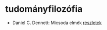 # tudományfilozófia

- Daniel C. Dennett: Micsoda elmék [részletek](_details/%7Bopf.creator%7D.md#id_631)